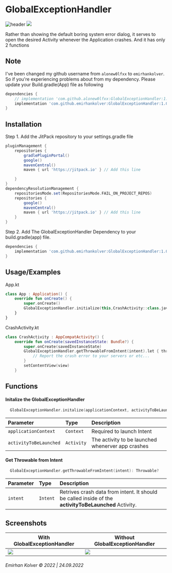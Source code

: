 
# GlobalExceptionHandler

![header](https://github.com/emirhankolver/GlobalExceptionHandler/blob/c56bf46d4497edb24425896abf680cc3155a7579/assets/header.png?raw=true)
[![](https://visitcount.itsvg.in/api?id=GlobalExceptionHandler&label=Project%20Views&color=0&icon=5&pretty=true)](https://visitcount.itsvg.in)

Rather than showing the default boring system error dialog, it serves to open the
desired Activity whenever the Application crashes. And it has only 2 functions


## Note
I've been changed my github username from ``alonew0lfxx`` to ``emirhankolver``.
So if you're experiencing problems about from my dependency. 
Please update your Build.gradle(App) file as following

```gradle
dependencies {
    // implementation 'com.github.alonew0lfxx:GlobalExceptionHandler:1.0.0' Uses old username
    implementation 'com.github.emirhankolver:GlobalExceptionHandler:1.0.0'
}
```


## Installation

Step 1. Add the JitPack repository to your settings.gradle file

```gradle
pluginManagement {
    repositories {
        gradlePluginPortal()
        google()
        mavenCentral()
        maven { url 'https://jitpack.io' } // Add this line

    }
}
dependencyResolutionManagement {
    repositoriesMode.set(RepositoriesMode.FAIL_ON_PROJECT_REPOS)
    repositories {
        google()
        mavenCentral()
        maven { url 'https://jitpack.io' } // Add this line
    }
}
```

Step 2. Add The GlobalExceptionHandler Dependency to your build.gradle(app) file.

```gradle
dependencies {
    implementation 'com.github.emirhankolver:GlobalExceptionHandler:1.0.0'
}
```

## Usage/Examples

App.kt
```kotlin
class App : Application() {
    override fun onCreate() {
        super.onCreate()
        GlobalExceptionHandler.initialize(this,CrashActivity::class.java)
    }
}
```

CrashActivity.kt
```kotlin
class CrashActivity : AppCompatActivity() {
    override fun onCreate(savedInstanceState: Bundle?) {
        super.onCreate(savedInstanceState)
        GlobalExceptionHandler.getThrowableFromIntent(intent).let { throwable ->
            // Report the crash error to your servers or etc...
        }
        setContentView(view)
    }
```


## Functions

#### Initalize the GlobalExceptionHandler

```kotlin
  GlobalExceptionHandler.initalize(applicationContext, activityToBeLaunched)
```

| Parameter | Type     | Description                |
| :-------- | :------- | :------------------------- |
| `applicationContext` | `Context` | Required to launch Intent |
| `activityToBeLaunched` | `Activity` | The activity to be launched whenerver app crashes |

#### Get Throwable from Intent

```kotlin
  GlobalExceptionHandler.getThrowableFromIntent(intent): Throwable?
```

| Parameter | Type     | Description                       |
| :-------- | :------- | :-------------------------------- |
| `intent`  | `Intent` | Retrives crash data from intent. It should be called inside of the **activityToBeLaunched** Activity. |

## Screenshots
With GlobalExceptionHandler | Without GlobalExceptionHandler
--- | ---
![](https://github.com/emirhankolver/GlobalExceptionHandler/blob/master/assets/gif1.gif?raw=true) | ![](https://github.com/emirhankolver/GlobalExceptionHandler/blob/master/assets/gif0.gif?raw=true)

###### Emirhan Kolver © 2022 | 24.09.2022
